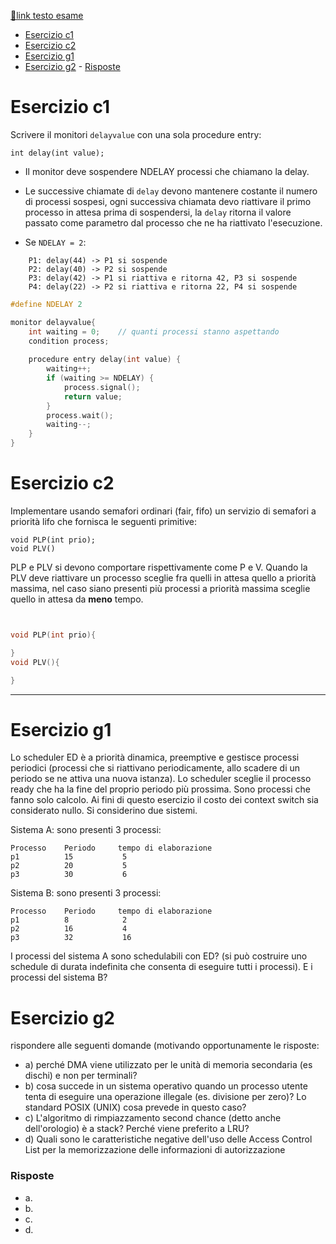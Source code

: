 [🔗link testo esame](https://csunibo.github.io/sistemi-operativi/prove/scritto/scritto-2021-06-23-testo.pdf)

- [Esercizio c1](#esercizio-c1)
- [Esercizio c2](#esercizio-c2)
- [Esercizio g1](#esercizio-g1)
- [Esercizio g2](#esercizio-g2)
		- [Risposte](#risposte)

# Esercizio c1
Scrivere il monitori `delayvalue` con una sola procedure entry:

	int delay(int value);
- Il monitor deve sospendere NDELAY processi che chiamano la delay.
- Le successive chiamate di `delay` devono mantenere costante il numero di processi sospesi, ogni successiva chiamata devo riattivare il primo processo in attesa prima di sospendersi, la `delay` ritorna il valore passato come parametro dal processo che ne ha riattivato l'esecuzione.

- Se `NDELAY = 2`:
```
	P1: delay(44) -> P1 si sospende
	P2: delay(40) -> P2 si sospende
	P3: delay(42) -> P1 si riattiva e ritorna 42, P3 si sospende
	P4: delay(22) -> P2 si riattiva e ritorna 22, P4 si sospende
```

```c
#define NDELAY 2

monitor delayvalue{
	int waiting = 0; 	// quanti processi stanno aspettando
	condition process;
	
	procedure entry delay(int value) {
		waiting++;
		if (waiting >= NDELAY) {
			process.signal();
			return value;
		}
		process.wait();
		waiting--;
	}
}
```

# Esercizio c2
Implementare usando semafori ordinari (fair, fifo) un servizio di semafori a priorità lifo che
fornisca le seguenti primitive:

	void PLP(int prio);
	void PLV()
PLP e PLV si devono comportare rispettivamente come P e V. Quando la PLV deve riattivare un processo
sceglie fra quelli in attesa quello a priorità massima, nel caso siano presenti più processi a priorità massima
sceglie quello in attesa da **meno** tempo. 


```c


void PLP(int prio){

}
void PLV(){

}
```



---
# Esercizio g1
Lo scheduler ED è a priorità dinamica, preemptive e gestisce processi periodici (processi che
si riattivano periodicamente, allo scadere di un periodo se ne attiva una nuova istanza). Lo scheduler sceglie
il processo ready che ha la fine del proprio periodo più prossima. Sono processi che fanno solo calcolo. Ai
fini di questo esercizio il costo dei context switch sia considerato nullo.
Si considerino due sistemi. 

Sistema A: sono presenti 3 processi:
```
Processo 	Periodo 	tempo di elaborazione
p1 			15			 5
p2 			20			 5
p3 			30			 6
```
Sistema B: sono presenti 3 processi:

```
Processo 	Periodo 	tempo di elaborazione
p1 			8 			 2
p2 			16			 4
p3 			32			 16
```
I processi del sistema A sono schedulabili con ED? (si può costruire uno schedule di durata indefinita che
consenta di eseguire tutti i processi). E i processi del sistema B? 


# Esercizio g2
rispondere alle seguenti domande (motivando opportunamente le risposte:
- a) perché DMA viene utilizzato per le unità di memoria secondaria (es dischi) e non per terminali?
- b) cosa succede in un sistema operativo quando un processo utente tenta di eseguire una operazione illegale (es. divisione per zero)? Lo standard POSIX (UNIX) cosa prevede in questo caso?
- c) L'algoritmo di rimpiazzamento second chance (detto anche dell'orologio) è a stack? Perché viene preferito a LRU?
- d) Quali sono le caratteristiche negative dell'uso delle Access Control List per la memorizzazione delle
informazioni di autorizzazione

### Risposte
- a.
- b.
- c.
- d.

